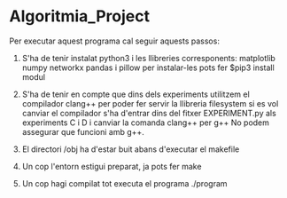 # Algoritmia_Project

Per executar aquest programa cal seguir aquests passos:

1.  S'ha de tenir instalat python3 i les llibreries corresponents: matplotlib numpy networkx pandas i pillow
    per instalar-les pots fer $pip3 install modul

2.  S'ha de tenir en compte que dins dels experiments utilitzem el compilador clang++ per poder fer servir la llibreria filesystem
    si es vol canviar el compilador s'ha d'entrar dins del fitxer EXPERIMENT.py als experiments C i D i canviar la comanda clang++ per g++
    No podem assegurar que funcioni amb g++.

3. El directori /obj ha d'estar buit abans d'executar el makefile

4. Un cop l'entorn estigui preparat, ja pots fer make

5. Un cop hagi compilat tot executa el programa ./program
